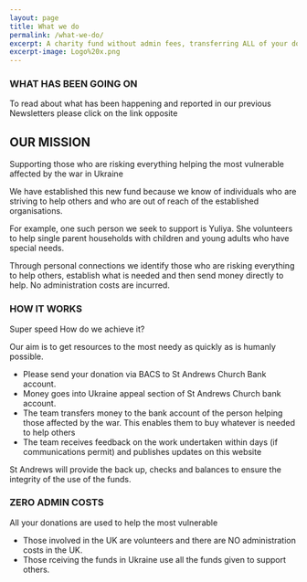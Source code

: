```yaml
---
layout: page
title: What we do
permalink: /what-we-do/
excerpt: A charity fund without admin fees, transferring ALL of your donations directly to those helping others.
excerpt-image: Logo%20x.png
---
```


### WHAT HAS BEEN GOING ON

To read about what has been happening and reported in our previous Newsletters please click on the link opposite

<!-- TODO: Newsletter feed -->

## OUR MISSION

Supporting those who are risking everything helping the most vulnerable affected by the war in Ukraine

We have established this new fund because we know of individuals who are striving to help others and who are out of reach of the established organisations.

For example, one such person we seek to support is Yuliya. She volunteers to help single parent households with children and young adults who have special needs.

Through personal connections we identify those who are risking everything to help others, establish what is needed and then send money directly to help.  No administration costs are incurred.


### HOW IT WORKS

Super speed  How do we achieve it?

Our aim is to get resources to the most needy as quickly as is humanly possible.
- Please send your donation via BACS to St Andrews Church Bank account.
- Money goes into Ukraine appeal section of St Andrews Church bank account.
- The team transfers money to the bank account of the person helping those affected by the war. This enables them to buy whatever is needed to help others
- The team receives feedback on the work undertaken within days (if communications permit) and publishes updates on this website

St Andrews will provide the back up, checks and balances to ensure the integrity of the use of the funds.

### ZERO ADMIN COSTS
All your donations are used to help the most vulnerable

- Those involved in the UK are volunteers and there are NO administration costs in the UK.
- Those rceiving the funds in Ukraine use all the funds given to support others.